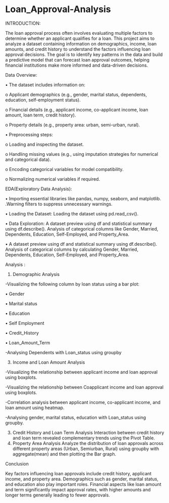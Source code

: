 # Loan_Approval-Analysis

INTRODUCTION:

The loan approval process often involves evaluating multiple factors to determine whether an applicant qualifies for a loan. This project aims to analyze a dataset containing information on demographics, income, loan amounts, and credit history to understand the factors influencing loan approval decisions. The goal is to identify key patterns in the data and build a predictive model that can forecast loan approval outcomes, helping financial institutions make more informed and data-driven decisions. 

Data Overview:

•	The dataset includes information on:

o	Applicant demographics (e.g., gender, marital status, dependents, education, self-employment status).

o	Financial details (e.g., applicant income, co-applicant income, loan amount, loan term, credit history).

o	Property details (e.g., property area: urban, semi-urban, rural).

•	Preprocessing steps:

o	Loading and inspecting the dataset.

o	Handling missing values (e.g., using imputation strategies for numerical and categorical data).

o	Encoding categorical variables for model compatibility.

o	Normalizing numerical variables if required.


EDA(Exploratory Data Analysis):

•	Importing essential libraries like pandas, numpy, seaborn, and matplotlib.
.Warning filters to suppress unnecessary warnings.

•	Loading the Dataset:
     Loading the dataset using pd.read_csv().

•	Data Exploration:
   A dataset preview using df and statistical summary using df.describe().
   Analysis of categorical columns like Gender, Married, Dependents, Education, Self-Employed, and Property_Area.

•	A dataset preview using df and statistical summary using df.describe().
 Analysis of categorical columns by calculating Gender, Married, Dependents, Education, Self-Employed, and Property_Area.

Analysis :
1.	Demographic Analysis
    
-Visualizing the following column by loan status using a bar plot:

•	Gender

•	Marital status

•	Education

•	Self Employment

•	Credit_History

•	Loan_Amount_Term

-Analysing Dependents with Loan_status using groupby

3.	Income and Loan Amount Analysis
   
-Visualizing the relationship between applicant income and loan approval
 using boxplots.

-Visualizing the relationship between Coapplicant income and loan approval
using boxplots.

-Correlation analysis between applicant income, co-applicant income,
 and loan amount using heatmap.

-Analysing gender, marital status, education with Loan_status using groupby.

 3. Credit History and Loan Term Analysis
        Interaction between credit history and loan term revealed complementary trends using the Pivot Table.
 4. Property Area Analysis
Analyze the distribution of loan approvals across different property areas
(Urban, Semiurban, Rural) using groupby with aggregate(mean) and then plotting the Bar graph.

Conclusion

Key factors influencing loan approvals include credit history, applicant income, and property area. Demographics such as gender, marital status, and education also play important roles. Financial aspects like loan amount and term significantly impact approval rates, with higher amounts and longer terms generally leading to fewer approvals.

